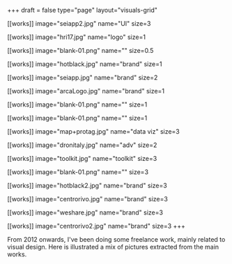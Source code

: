 +++
draft = false
type="page"
layout="visuals-grid"

[[works]]
image="seiapp2.jpg"
name="UI"
size=3

[[works]]
image="hri17.jpg"
name="logo"
size=1

[[works]]
image="blank-01.png"
name=""
size=0.5

[[works]]
image="hotblack.jpg"
name="brand"
size=1

[[works]]
image="seiapp.jpg"
name="brand"
size=2

[[works]]
image="arcaLogo.jpg"
name="brand"
size=1

[[works]]
image="blank-01.png"
name=""
size=1

[[works]]
image="blank-01.png"
name=""
size=1

[[works]]
image="map+protag.jpg"
name="data viz"
size=3

[[works]]
image="dronitaly.jpg"
name="adv"
size=2

[[works]]
image="toolkit.jpg"
name="toolkit"
size=3

[[works]]
image="blank-01.png"
name=""
size=3

[[works]]
image="hotblack2.jpg"
name="brand"
size=3

[[works]]
image="centrorivo.jpg"
name="brand"
size=3

[[works]]
image="weshare.jpg"
name="brand"
size=3

[[works]]
image="centrorivo2.jpg"
name="brand"
size=3
+++

From 2012 onwards, I've been doing some freelance work, mainly related to visual design. Here is illustrated a mix of pictures extracted from the main works.
